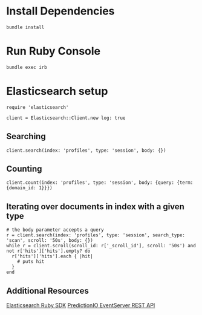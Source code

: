 # Install Dependencies
```
bundle install
```

# Run Ruby Console
```
bundle exec irb
```

# Elasticsearch setup
```
require 'elasticsearch'

client = Elasticsearch::Client.new log: true
```

## Searching
```
client.search(index: 'profiles', type: 'session', body: {})
```

## Counting
```
client.count(index: 'profiles', type: 'session', body: {query: {term: {domain_id: 1}}})
```

## Iterating over documents in index with a given type
```
# the body parameter accepts a query
r = client.search(index: 'profiles', type: 'session', search_type: 'scan', scroll: '50s', body: {})
while r = client.scroll(scroll_id: r['_scroll_id'], scroll: '50s') and not r['hits']['hits'].empty? do
  r['hits']['hits'].each { |hit|
    # puts hit
  }
end
```

## Additional Resources
[Elasticsearch Ruby SDK](http://www.rubydoc.info/gems/elasticsearch-api)
[PredictionIO EventServer REST API](http://predictionio.incubator.apache.org/datacollection/eventapi/)

